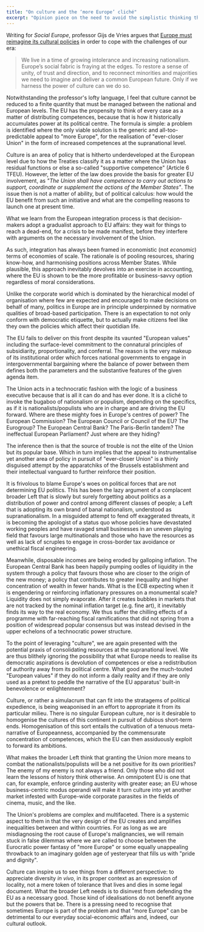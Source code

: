 ```yaml
---
title: "On culture and the ‘more Europe’ cliché"
excerpt: "Opinion piece on the need to avoid the simplistic thinking that 'more Europe' helps Europeans improve their lives."
---
```


Writing for _Social Europe_, professor Gijs de Vries argues that [Europe
must reimagine its cultural
policies](https://socialeurope.eu/europe-must-reimagine-its-cultural-policies)
in order to cope with the challenges of our era:

> We live in a time of growing intolerance and increasing
> nationalism. Europe’s social fabric is fraying at the edges. To
> restore a sense of unity, of trust and direction, and to reconnect
> minorities and majorities we need to imagine and deliver a common
> European future. Only if we harness the power of culture can we do so.

Notwithstanding the professor's lofty language, I feel that culture
cannot be reduced to a finite quantity that must be managed between the
national and European levels.  The EU has the propensity to think of
every case as a matter of distributing competences, because that is how
it historically accumulates power at its political centre.  The formula
is simple: a problem is identified where the only viable solution is the
generic and all-too-predictable appeal to "more Europe", for the
realisation of "ever-closer Union" in the form of increased competences
at the supranational level.

Culture is an area of policy that is hitherto underdeveloped at the
European level due to how the Treaties classify it as a matter where the
Union has residual functions or else a so-called "supportive competence"
(Article 6 TFEU).  However, the letter of the law does provide the basis
for greater EU involvement, as _"The Union shall have competence to
carry out actions to support, coordinate or supplement the actions of
the Member States"_.  The issue then is not a matter of ability, but of
political calculus: how would the EU benefit from such an initiative and
what are the compelling reasons to launch one at present time.

What we learn from the European integration process is that
decision-makers adopt a gradualist approach to EU affairs: they wait for
things to reach a dead-end, for a crisis to be made manifest, before
they interfere with arguments on the necessary involvement of the Union.

As such, integration has always been framed in economistic (not
_economic_) terms of economies of scale.  The rationale is of pooling
resources, sharing know-how, and harmonising positions across Member
States.  While plausible, this approach inevitably devolves into an
exercise in accounting, where the EU is shown to be the more profitable
or business-savvy option regardless of moral considerations.

Unlike the corporate world which is dominated by the hierarchical model
of organisation where few are expected and encouraged to make decisions
on behalf of many, politics in Europe are in principle underpinned by
normative qualities of broad-based participation.  There is an
expectation to not only conform with democratic etiquette, but to
actually make citizens feel like they own the policies which affect
their quotidian life.

The EU fails to deliver on this front despite its vaunted "European
values" including the surface-level commitment to the connatural
principles of subsidiarity, proportionality, and conferral.  The reason
is the very makeup of its institutional order which forces national
governments to engage in intergovernmental bargaining where the balance
of power between them defines both the parameters and the substantive
features of the given agenda item.

The Union acts in a technocratic fashion with the logic of a business
executive because that is all it can do and has ever done.  It is a
cliché to invoke the bugaboo of nationalism or populism, depending on
the specifics, as if it is nationalists/populists who are in charge and
are driving the EU forward.  Where are these mighty foes in Europe's
centres of power?  The European Commission?  The European Council or
Council of the EU?  The Eurogroup?  The European Central Bank?  The
Paris-Berlin tandem?  The ineffectual European Parliament?  Just where
are they hiding?

The inference then is that the source of trouble is not the elite of the
Union but its popular base.  Which in turn implies that the appeal to
instrumentalise yet another area of policy in pursuit of "ever-closer
Union" is a thinly disguised attempt by the apparatchiks of the Brussels
establishment and their intellectual vanguard to further reinforce their
position.

It is frivolous to blame Europe's woes on political forces that are not
determining EU politics.  This has been the lazy argument of a
complacent broader Left that is slowly but surely forgetting about
politics as a distribution of power and control among different classes
of people; a Left that is adopting its own brand of banal nationalism,
understood as supranationalism.  In a misguided attempt to fend off
exaggerated threats, it is becoming the apologist of a status quo whose
policies have devastated working peoples and have ravaged small
businesses in an uneven playing field that favours large multinationals
and those who have the resources as well as lack of scruples to engage
in cross-border tax avoidance or unethical fiscal engineering.

Meanwhile, disposable incomes are being eroded by galloping inflation.
The European Central Bank has been happily pumping oodles of liquidity
in the system through a policy that favours those who are closer to the
origin of the new money; a policy that contributes to greater inequality
and higher concentration of wealth in fewer hands.  What is the ECB
expecting when it is engendering or reinforcing inflationary pressures
on a monumental scale?  Liquidity does not simply evaporate.  After it
creates bubbles in markets that are not tracked by the nominal inflation
target (e.g. fine art), it inevitably finds its way to the real economy.
We thus suffer the chilling effects of a programme with far-reaching
fiscal ramifications that did not spring from a position of widespread
popular consensus but was instead devised in the upper echelons of a
technocratic power structure.

To the point of leveraging "culture", we are again presented with the
potential praxis of consolidating resources at the supranational level.
We are thus blithely ignoring the possibility that what Europe needs to
realise its democratic aspirations is devolution of competences or else
a redistribution of authority away from its political centre.  What good
are the much-touted "European values" if they do not inform a daily
reality and if they are only used as a pretext to peddle the narrative
of the EU apparatus' built-in benevolence or enlightenment?

Culture, or rather a simulacrum that can fit into the stratagems of
political expedience, is being weaponised in an effort to appropriate it
from its particular milieu.  There is no singular European culture, nor
is it desirable to homogenise the cultures of this continent in pursuit
of dubious short-term ends.  Homogenisation of this sort entails the
cultivation of a tenuous meta-narrative of Europeanness, accompanied by
the commensurate concentration of competences, which the EU can then
assiduously exploit to forward its ambitions.

What makes the broader Left think that granting the Union more means to
combat the nationalists/populists will be a net positive for its own
priorities?  The enemy of my enemy is not always a friend.  Only those
who did not learn the lessons of history think otherwise.  An omnipotent
EU is one that can, for example, enforce grinding austerity with greater
ease; an EU whose business-centric modus operandi will make it turn
culture into yet another market infested with Europe-wide corporate
parasites in the fields of cinema, music, and the like.

The Union's problems are complex and multifaceted.  There is a systemic
aspect to them in that the very design of the EU creates and amplifies
inequalities between and within countries.  For as long as we are
misdiagnosing the root cause of Europe's malignancies, we will remain
stuck in false dilemmas where we are called to choose between the
Eurocratic power fantasy of "more Europe" or some equally unappealing
throwback to an imaginary golden age of yesteryear that fills us with
"pride and dignity".

Culture can inspire us to see things from a different perspective: to
appreciate diversity _in vivo_, in its proper context as an expression
of locality, not a mere token of tolerance that lives and dies in some
legal document.  What the broader Left needs is to disinvest from
defending the EU as a necessary good.  Those kind of idealisations do
not benefit anyone but the powers that be.  There is a pressing need to
recognise that sometimes Europe is part of the problem and that "more
Europe" can be detrimental to our everyday social-economic affairs and,
indeed, our cultural outlook.
